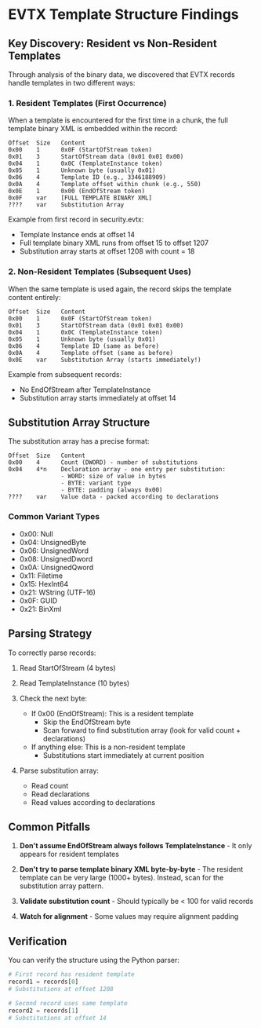 # EVTX Template Structure Findings

## Key Discovery: Resident vs Non-Resident Templates

Through analysis of the binary data, we discovered that EVTX records handle templates in two different ways:

### 1. Resident Templates (First Occurrence)

When a template is encountered for the first time in a chunk, the full template binary XML is embedded within the record:

```
Offset  Size   Content
0x00    1      0x0F (StartOfStream token)
0x01    3      StartOfStream data (0x01 0x01 0x00)
0x04    1      0x0C (TemplateInstance token)  
0x05    1      Unknown byte (usually 0x01)
0x06    4      Template ID (e.g., 3346188909)
0x0A    4      Template offset within chunk (e.g., 550)
0x0E    1      0x00 (EndOfStream token)
0x0F    var    [FULL TEMPLATE BINARY XML]
????    var    Substitution Array
```

Example from first record in security.evtx:
- Template Instance ends at offset 14
- Full template binary XML runs from offset 15 to offset 1207
- Substitution array starts at offset 1208 with count = 18

### 2. Non-Resident Templates (Subsequent Uses)

When the same template is used again, the record skips the template content entirely:

```
Offset  Size   Content
0x00    1      0x0F (StartOfStream token)
0x01    3      StartOfStream data (0x01 0x01 0x00)
0x04    1      0x0C (TemplateInstance token)
0x05    1      Unknown byte (usually 0x01)
0x06    4      Template ID (same as before)
0x0A    4      Template offset (same as before)
0x0E    var    Substitution Array (starts immediately!)
```

Example from subsequent records:
- No EndOfStream after TemplateInstance
- Substitution array starts immediately at offset 14

## Substitution Array Structure

The substitution array has a precise format:

```
Offset  Size   Content
0x00    4      Count (DWORD) - number of substitutions
0x04    4*n    Declaration array - one entry per substitution:
               - WORD: size of value in bytes
               - BYTE: variant type
               - BYTE: padding (always 0x00)
????    var    Value data - packed according to declarations
```

### Common Variant Types
- 0x00: Null
- 0x04: UnsignedByte
- 0x06: UnsignedWord  
- 0x08: UnsignedDword
- 0x0A: UnsignedQword
- 0x11: Filetime
- 0x15: HexInt64
- 0x21: WString (UTF-16)
- 0x0F: GUID
- 0x21: BinXml

## Parsing Strategy

To correctly parse records:

1. Read StartOfStream (4 bytes)
2. Read TemplateInstance (10 bytes)
3. Check the next byte:
   - If 0x00 (EndOfStream): This is a resident template
     - Skip the EndOfStream byte
     - Scan forward to find substitution array (look for valid count + declarations)
   - If anything else: This is a non-resident template
     - Substitutions start immediately at current position

4. Parse substitution array:
   - Read count
   - Read declarations
   - Read values according to declarations

## Common Pitfalls

1. **Don't assume EndOfStream always follows TemplateInstance** - It only appears for resident templates

2. **Don't try to parse template binary XML byte-by-byte** - The resident template can be very large (1000+ bytes). Instead, scan for the substitution array pattern.

3. **Validate substitution count** - Should typically be < 100 for valid records

4. **Watch for alignment** - Some values may require alignment padding

## Verification

You can verify the structure using the Python parser:
```python
# First record has resident template
record1 = records[0]  
# Substitutions at offset 1208

# Second record uses same template  
record2 = records[1]
# Substitutions at offset 14
```